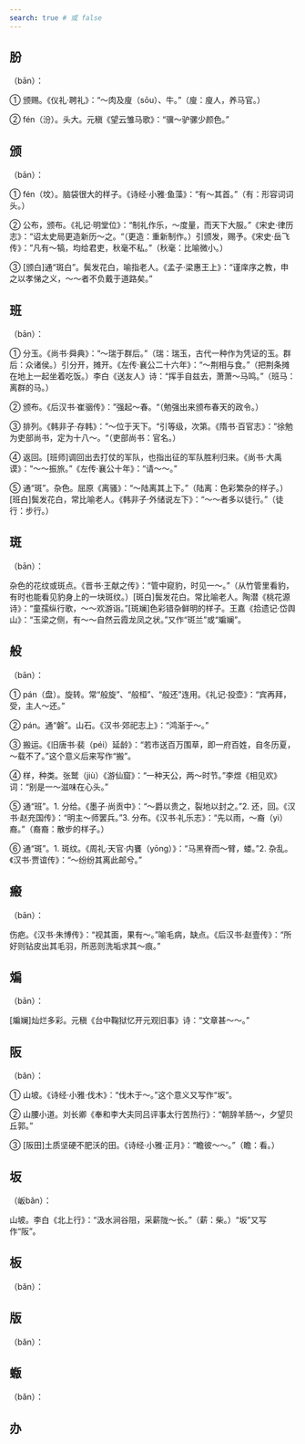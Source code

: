 ```yaml
---
search: true # 或 false
---
```


## 肦

（bān）：

➀ 颁赐。《仪礼·聘礼》：“～肉及廋（sōu）、牛。”（廋：廋人，养马官。）

➁ fén（汾）。头大。元稹《望云雏马歌》：“骥～驴骡少颜色。”

## 颁

（bān）：

➀ fén（坟）。脑袋很大的样子。《诗经·小雅·鱼藻》：“有～其首。”（有：形容词词头。）

➁ 公布，颁布。《礼记·明堂位》：“制礼作乐，～度量，而天下大服。”《宋史·律历志》：“诏太史局更造新历～之。“（更造：重新制作。）引颁发，赐予。《宋史·岳飞传》：”凡有～犒，均给君吏，秋毫不私。”（秋毫：比喻微小。）

➂ [颁白]通“斑白”。鬓发花白，喻指老人。《孟子·梁惠王上》：“谨庠序之教，申之以孝悌之义，～～者不负戴于道路矣。”

## 班

（bān）：

➀ 分玉。《尚书·舜典》：“～瑞于群后。”（瑞：瑞玉，古代一种作为凭证的玉。群后：众诸侯。）引分开，摊开。《左传·襄公二十六年》：“～荆相与食。”（把荆条摊在地上一起坐着吃饭。）李白《送友人》诗：“挥手自兹去，萧萧～马鸣。”（班马：离群的马。）

➁ 颁布。《后汉书·崔骃传》：”强起～春。“（勉强出来颁布春天的政令。）

➂ 排列。《韩非子·存韩》：”～位于天下。“引等级，次第。《隋书·百官志》：”徐勉为吏部尚书，定为十八～。“（吏部尚书：官名。）

➃ 返回。[班师]调回出去打仗的军队，也指出征的军队胜利归来。《尚书·大禹谟》：“～～振旅。”《左传·襄公十年》：“请～～。”

➄ 通“斑”。杂色。屈原《离骚》：“～陆离其上下。”（陆离：色彩繁杂的样子。）[班白]鬓发花白，常比喻老人。《韩非子·外储说左下》：“～～者多以徒行。”（徒行：步行。）

## 斑

（bān）：

杂色的花纹或斑点。《晋书·王献之传》：“管中窥豹，时见一～。”（从竹管里看豹，有时也能看见豹身上的一块斑纹。）[斑白]鬓发花白。常比喻老人。陶潜《桃花源诗》：“童孺纵行歌，～～欢游诣。”[斑斓]色彩错杂鲜明的样子。王嘉《拾遗记·岱舆山》：“玉梁之侧，有～～自然云霞龙凤之状。”又作“斑兰”或“斒斓”。

## 般

（bān）：

➀ pán（盘）。旋转。常“般旋”、“般桓”、“般还”连用。《礼记·投壶》：“宾再拜，受，主人～还。”

➁ pán。通“磐”。山石。《汉书·郊祀志上》：“鸿渐于～。”

➂ 搬运。《旧唐书·裴（péi）延龄》：“若市送百万围草，即一府百姓，自冬历夏，～载不了。”这个意义后来写作“搬”。

➃ 样，种类。张鹫（jiù）《游仙窟》：“一种天公，两～时节。”李煜《相见欢》词：“别是一～滋味在心头。”

➄ 通“班”。1. 分给。《墨子·尚贡中》：“～爵以贵之，裂地以封之。”2. 还，回。《汉书·赵充国传》：“明主～师罢兵。”3. 分布。《汉书·礼乐志》：“先以雨，～裔（yì）裔。”（裔裔：散步的样子。）

➅ 通“斑”。1. 斑纹。《周礼·天官·内饔（yōng）》：“马黑脊而～臂，蝼。”2. 杂乱。《汉书·贾谊传》：“～纷纷其离此邮兮。”

## 瘢

（bān）：

伤疤。《汉书·朱博传》：“视其面，果有～。”喻毛病，缺点。《后汉书·赵壹传》：“所好则钻皮出其毛羽，所恶则洗垢求其～痕。”

## 斒

（bān）：

[斒斓]灿烂多彩。元稹《台中鞠狱忆开元观旧事》诗：“文章甚～～。”

## 阪

（bǎn）：

➀ 山坡。《诗经·小雅·伐木》：“伐木于～。”这个意义又写作“坂”。

➁ 山腰小道。刘长卿《奉和李大夫同吕评事太行苦热行》：“朝辞羊肠～，夕望贝丘郭。”

➂ [阪田]土质坚硬不肥沃的田。《诗经·小雅·正月》：“瞻彼～～。”（瞻：看。）

## 坂

（岅bǎn）：

山坡。李白《北上行》：“汲水涧谷阻，采薪陇～长。”（薪：柴。）“坂”又写作“阪”。

## 板

（bǎn）：

## 版

（bǎn）：

## 蝂

（bǎn）：

## 办